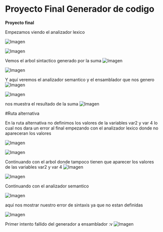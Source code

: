 # Proyecto Final Generador de codigo



**Proyecto final**

Empezamos viendo el analizador lexico 

![Imagen](capturas/captura1.jpeg)

![Imagen](capturas/captura2.jpeg)



Vemos el arbol sintactico generado por la suma
![Imagen](capturas/captura3.jpeg)

![Imagen](capturas/captura4.jpeg)


Y aquí veremos el analizador semantico y el ensamblador que nos genero 
![Imagen](capturas/captura5.jpeg)

![Imagen](capturas/captura6.jpeg)


nos muestra el resultado de la suma
![Imagen](capturas/captura7.jpg)



#Ruta alternativa

En la ruta alternativa no definimos los valores de la variables var2 y var 4 lo cual nos dara un error al final empezando con el analizador lexico donde no apareceran los valores

![Imagen](capturas/alternativa1.jpeg)

![Imagen](capturas/alternativa2.jpeg)


Continuando con el arbol donde tampoco tienen que aparecer los valores de las variables var2 y var 4
![Imagen](capturas/alternativa3.jpeg)

![Imagen](capturas/alternativa4.jpeg)



Continuando con el analizador semantico 

![Imagen](capturas/alternativa5.jpeg)


aquí nos mostrar nuestro error de sintaxis ya que no estan definidas

![Imagen](capturas/alternativa7.jpg)





Primer intento fallido del generador a ensamblador :v 
![Imagen](capturas/falloxd.jpeg)


